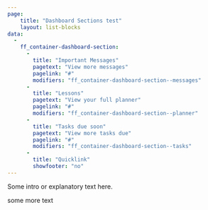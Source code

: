 ```yaml
---
page:
    title: "Dashboard Sections test"
    layout: list-blocks
data: 
  - 
    ff_container-dashboard-section: 
      - 
        title: "Important Messages"
        pagetext: "View more messages"
        pagelink: "#"
        modifiers: "ff_container-dashboard-section--messages"
      -
        title: "Lessons"
        pagetext: "View your full planner"
        pagelink: "#"
        modifiers: "ff_container-dashboard-section--planner"
      -
        title: "Tasks due soon"
        pagetext: "View more tasks due"
        pagelink: "#"
        modifiers: "ff_container-dashboard-section--tasks"
      -
        title: "Quicklink"
        showfooter: "no"
---
```

Some intro or explanatory text here.

some more text
